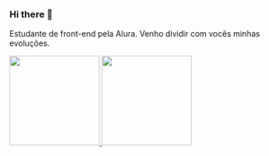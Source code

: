 ### Hi there 👋

Estudante de front-end pela Alura. Venho dividir com vocês minhas evoluções. 

<!--
**querensales/querensales** is a ✨ _special_ ✨ repository because its `README.md` (this file) appears on your GitHub profile.

Here are some ideas to get you started:

- 🔭 I’m currently working on ...
- 🌱 I’m currently learning ...
- 👯 I’m looking to collaborate on ...
- 🤔 I’m looking for help with ...
- 💬 Ask me about ...
- 📫 How to reach me: ...
- 😄 Pronouns: ...
- ⚡ Fun fact: ...
-->
 <div>
  <a href="https://github.com/querensales">
    <img height="160em" src="https://github-readme-stats.vercel.app/api?username=querensales&show_icons=true&theme=dracula&include_all_commits=true&count_private=true"/>
    <img height="160em" src="https://github-readme-stats.vercel.app/api/top-langs/?username=querensales&layout=compact&langs_count=7&theme=dracula"/>
  </a>
</div>
